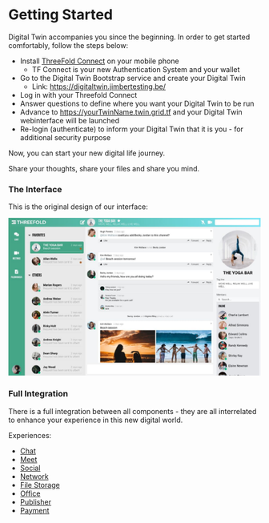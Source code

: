 # Getting Started

Digital Twin accompanies you since the beginning. In order to get started comfortably, follow the steps below: 

- Install [ThreeFold Connect](threefold_connect) on your mobile phone
  - TF Connect is your new Authentication System and your wallet
- Go to the Digital Twin Bootstrap service and create your Digital Twin
  - Link: https://digitaltwin.jimbertesting.be/
- Log in with your Threefold Connect
- Answer questions to define where you want your Digital Twin to be run
- Advance to https://yourTwinName.twin.grid.tf and your Digital Twin webinterface will be launched
- Re-login (authenticate) to inform your Digital Twin that it is you - for additional security purpose

Now, you can start your new digital life journey. 

Share your thoughts, share your files and share you mind.

### The Interface

This is the original design of our interface:

![](img/interface.jpg)


### Full Integration

There is a full integration between all components - they are all interrelated to enhance your experience in this new digital world. 

Experiences:
- [Chat](twin_chat)
- [Meet](meet)
- [Social](social_experience)
- [Network](network_experience)
- [File Storage](aydo)
- [Office](twin_office)
- [Publisher](threefold:publisher) 
- [Payment](payment)